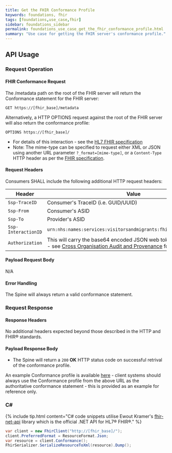 ```yaml
---
title: Get the FHIR Conformance Profile
keywords: foundations, fhir
tags: [foundations,use_case,fhir]
sidebar: foundations_sidebar
permalink: foundations_use_case_get_the_fhir_conformance_profile.html
summary: "Use case for getting the FHIR server's conformance profile."
---
```


## API Usage ##

### Request Operation ###

#### FHIR Conformance Request ####

The /metadata path on the root of the FHIR server will return the Conformance statement for the FHIR server:

```http
GET https://[fhir_base]/metadata
```

Alternatively, a HTTP OPTIONS request against the root of the FHIR server will also return the conformance profile:

```http
OPTIONS https://[fhir_base]/
```

- For details of this interaction - see the [HL7 FHIR specification](https://www.hl7.org/fhir/http.html#conformance)
- Note: The mime-type can be specified to request either XML or JSON using another URL parameter `?_format=[mime-type]`, or a `Content-Type` HTTP header as per the [FHIR specification](https://www.hl7.org/fhir/http.html#mime-type).


#### Request Headers ####

Consumers SHALL include the following additional HTTP request headers:

| Header               | Value |
|----------------------|-------|
| `Ssp-TraceID`        | Consumer's TraceID (i.e. GUID/UUID) |
| `Ssp-From`           | Consumer's ASID |
| `Ssp-To`             | Provider's ASID |
| `Ssp-InteractionID`  | `urn:nhs:names:services:visitorsandmigrants:fhir:rest:read:metadata`|
| `Authorization`      | This will carry the base64 encoded JSON web token required for audit - see [Cross Organisation Audit and Provenance](integration_cross_organisation_audit_and_provenance.html) for details. |

#### Payload Request Body ####

N/A

#### Error Handling ####

The Spine will always return a valid conformance statement.

### Request Response ###

#### Response Headers ####

No additional headers expected beyond those described in the HTTP and FHIR&reg; standards.

#### Payload Response Body ####

- The Spine will return a `200` **OK** HTTP status code on successful retrival of the conformance profile.

An example Conformance profile is available [here](Conformance/Spine-VM-ConformanceStatement-1.xml) - client systems should always use the Conformance profile from the above URL as the authoritative conformance statement - this is provided as an example for reference only.

### C# ###

{% include tip.html content="C# code snippets utilise Ewout Kramer's [fhir-net-api](https://github.com/ewoutkramer/fhir-net-api) library which is the official .NET API for HL7&reg; FHIR&reg;." %}

```csharp
var client = new FhirClient("http://[fhir_base]/");
client.PreferredFormat = ResourceFormat.Json;
var resource = client.Conformance();
FhirSerializer.SerializeResourceToXml(resource).Dump();
```

